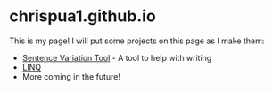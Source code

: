 # chrispua1.github.io
This is my page! I will put some projects on this page as I make them:
* [Sentence Variation Tool](https://chrispua1.github.io/sentence-variation-tool) - A tool to help with writing
* [LINQ](https://chrispua1.github.io/LINQ)
* More coming in the future!
